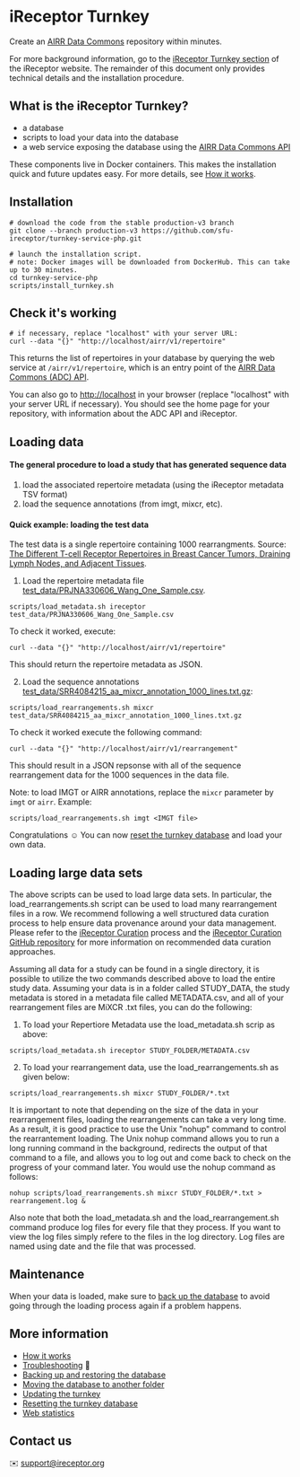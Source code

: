 # iReceptor Turnkey

Create an [AIRR Data Commons](https://docs.airr-community.org/en/latest/api/adc.html#datacommons) repository within minutes.

For more background information, go to the [iReceptor Turnkey section](http://www.ireceptor.org/repositories#turnkey) of the iReceptor website. The remainder of this document only provides technical details and the installation procedure. 

## What is the iReceptor Turnkey?
- a database
- scripts to load your data into the database
- a web service exposing the database using the [AIRR Data Commons API](https://docs.airr-community.org/en/latest/api/adc_api.html)

These components live in Docker containers. This makes the installation quick and future updates easy. For more details, see [How it works](doc/how_it_works.md).

## Installation

```
# download the code from the stable production-v3 branch
git clone --branch production-v3 https://github.com/sfu-ireceptor/turnkey-service-php.git

# launch the installation script.
# note: Docker images will be downloaded from DockerHub. This can take up to 30 minutes.
cd turnkey-service-php
scripts/install_turnkey.sh
```

## Check it's working

```
# if necessary, replace "localhost" with your server URL:
curl --data "{}" "http://localhost/airr/v1/repertoire"
```

This returns the list of repertoires in your database by querying the web service at `/airr/v1/repertoire`, which is an entry point of the [AIRR Data Commons (ADC) API](https://docs.airr-community.org/en/latest/api/adc_api.html).


You can also go to <http://localhost> in your browser (replace "localhost" with your server URL if necessary). You should see the home page for your repository, with information about the ADC API and iReceptor.


## Loading data

#### The general procedure to load a study that has generated sequence data
1. load the associated repertoire metadata (using the iReceptor metadata TSV format)
2. load the sequence annotations (from imgt, mixcr, etc).

#### Quick example: loading the test data
The test data is a single repertoire containing 1000 rearrangments. Source: [The Different T-cell Receptor Repertoires in Breast Cancer Tumors, Draining Lymph Nodes, and Adjacent Tissues](https://www.ncbi.nlm.nih.gov/pubmed/28039161).

1. Load the repertoire metadata file [test_data/PRJNA330606_Wang_One_Sample.csv](test_data/PRJNA330606_Wang_One_Sample.csv).
```
scripts/load_metadata.sh ireceptor test_data/PRJNA330606_Wang_One_Sample.csv
```

To check it worked, execute:
```
curl --data "{}" "http://localhost/airr/v1/repertoire"
```

This should return the repertoire metadata as JSON.

2. Load the sequence annotations [test_data/SRR4084215_aa_mixcr_annotation_1000_lines.txt.gz](test_data/SRR4084215_aa_mixcr_annotation_1000_lines.txt.gz):
```
scripts/load_rearrangements.sh mixcr test_data/SRR4084215_aa_mixcr_annotation_1000_lines.txt.gz
```

To check it worked execute the following command:
```
curl --data "{}" "http://localhost/airr/v1/rearrangement"
```
This should result in a JSON repsonse with all of the sequence rearrangement data for the 1000 sequences in the data file.

Note: to load IMGT or AIRR annotations, replace the `mixcr` parameter by `imgt` or `airr`. Example:
```
scripts/load_rearrangements.sh imgt <IMGT file>
```

Congratulations :relaxed: You can now [reset the turnkey database](doc/resetting.md) and load your own data.

## Loading large data sets

The above scripts can be used to load large data sets. In particular, the load_rearrangements.sh script can be used to load many rearrangement files in a row. We recommend following a well structured data curation process to help ensure data provenance around your data management. Please refer to the [iReceptor Curation](http://www.ireceptor.org/curation) process and the [iReceptor Curation GitHub repository](https://github.com/sfu-ireceptor/dataloading-curation/tree/master) for more information on recommended data curation approaches.

Assuming all data for a study can be found in a single directory, it is possible to utilize the two commands described above to load the entire study data. Assuming your data is in a folder called STUDY_DATA, the study metadata is stored in a metadata file called METADATA.csv, and all of your rearrangement files are MiXCR .txt files, you can do the following:

1. To load your Repertiore Metadata use the load_metadata.sh scrip as above:

```
scripts/load_metadata.sh ireceptor STUDY_FOLDER/METADATA.csv
```

2. To load your rearrangement data, use the load_rearrangements.sh as given below:

```
scripts/load_rearrangements.sh mixcr STUDY_FOLDER/*.txt
```
It is important to note that depending on the size of the data in your rearrangement files, loading the rearrangements can take a very long time. As a result, it is good practice to use the Unix "nohup" command to control the rearrantement loading. The Unix nohup command allows you to run a long running command in the background, redirects the output of that command to a file, and allows you to log out and come back to check on the progress of your command later. You would use the nohup command as follows:
```
nohup scripts/load_rearrangements.sh mixcr STUDY_FOLDER/*.txt > rearrangement.log &
```
Also note that both the load_metadata.sh and the load_rearrangement.sh command produce log files for every file that they process. If you want to view the log files simply refere to the files in the log directory. Log files are named using date and the file that was processed.

## Maintenance
When your data is loaded, make sure to [back up the database](doc/database_backup.md) to avoid going through the loading process again if a problem happens.  

## More information
- [How it works](doc/how_it_works.md)
- [Troubleshooting](doc/troubleshooting.md) :hammer:
- [Backing up and restoring the database](doc/database_backup.md)
- [Moving the database to another folder](doc/moving_the_database_folder.md)
- [Updating the turnkey](doc/updating.md)
- [Resetting the turnkey database](doc/resetting.md)
- [Web statistics](doc/web_stats.md)

## Contact us
:envelope: <support@ireceptor.org>
